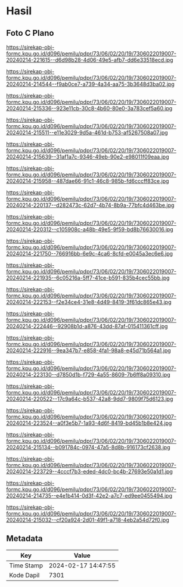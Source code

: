 # Hasil

## Foto C Plano

https://sirekap-obj-formc.kpu.go.id/d096/pemilu/pdpr/73/06/02/20/19/7306022019007-20240214-221615--d6d98b28-4d06-49e5-afb7-dd6e33518ecd.jpg

https://sirekap-obj-formc.kpu.go.id/d096/pemilu/pdpr/73/06/02/20/19/7306022019007-20240214-214544--f9ab0ce7-a739-4a34-aa75-3b3648d3ba02.jpg

https://sirekap-obj-formc.kpu.go.id/d096/pemilu/pdpr/73/06/02/20/19/7306022019007-20240214-215336--923e11cb-30c8-4b60-80e0-3a783cef5a60.jpg

https://sirekap-obj-formc.kpu.go.id/d096/pemilu/pdpr/73/06/02/20/19/7306022019007-20240214-215511--e11e3029-9d5a-461d-b753-af5267508a07.jpg

https://sirekap-obj-formc.kpu.go.id/d096/pemilu/pdpr/73/06/02/20/19/7306022019007-20240214-215639--31af1a7c-9346-49eb-90e2-e98011f09eaa.jpg

https://sirekap-obj-formc.kpu.go.id/d096/pemilu/pdpr/73/06/02/20/19/7306022019007-20240214-215958--487dae66-91c1-46c8-985b-fd6cccff83ce.jpg

https://sirekap-obj-formc.kpu.go.id/d096/pemilu/pdpr/73/06/02/20/19/7306022019007-20240214-220137--d282473c-62d7-4b74-8b9a-77bfc4d463be.jpg

https://sirekap-obj-formc.kpu.go.id/d096/pemilu/pdpr/73/06/02/20/19/7306022019007-20240214-220312--c105908c-a48b-49e5-9f59-bd8b76630016.jpg

https://sirekap-obj-formc.kpu.go.id/d096/pemilu/pdpr/73/06/02/20/19/7306022019007-20240214-221750--766916bb-6e9c-4ca6-8cfd-e0045a3ec6e6.jpg

https://sirekap-obj-formc.kpu.go.id/d096/pemilu/pdpr/73/06/02/20/19/7306022019007-20240214-221935--6c05216a-5ff7-41ce-b591-835b4cec55bb.jpg

https://sirekap-obj-formc.kpu.go.id/d096/pemilu/pdpr/73/06/02/20/19/7306022019007-20240214-222153--f2e34ce4-31e8-4d49-8419-3f61dc865e43.jpg

https://sirekap-obj-formc.kpu.go.id/d096/pemilu/pdpr/73/06/02/20/19/7306022019007-20240214-222446--92908b1d-a876-43dd-87af-015411361cff.jpg

https://sirekap-obj-formc.kpu.go.id/d096/pemilu/pdpr/73/06/02/20/19/7306022019007-20240214-222916--9ea347b7-e858-4fa1-98a8-e45d71b564a1.jpg

https://sirekap-obj-formc.kpu.go.id/d096/pemilu/pdpr/73/06/02/20/19/7306022019007-20240214-223130--d7850d1b-f729-4a55-8609-7b6ff8a09310.jpg

https://sirekap-obj-formc.kpu.go.id/d096/pemilu/pdpr/73/06/02/20/19/7306022019007-20240214-220522--17c9a64c-b537-42a8-9dd7-9809f75d6123.jpg

https://sirekap-obj-formc.kpu.go.id/d096/pemilu/pdpr/73/06/02/20/19/7306022019007-20240214-223524--a0f3e5b7-1a93-4d6f-8419-bd45b1b8e424.jpg

https://sirekap-obj-formc.kpu.go.id/d096/pemilu/pdpr/73/06/02/20/19/7306022019007-20240214-215134--b091784c-0974-47a5-8d8b-916173cf2638.jpg

https://sirekap-obj-formc.kpu.go.id/d096/pemilu/pdpr/73/06/02/20/19/7306022019007-20240214-223729--4cccf7b3-eded-4dc0-bc4b-27693e50a1d1.jpg

https://sirekap-obj-formc.kpu.go.id/d096/pemilu/pdpr/73/06/02/20/19/7306022019007-20240214-214735--e4e1b414-0d3f-42e2-a7c7-ed9ee0455494.jpg

https://sirekap-obj-formc.kpu.go.id/d096/pemilu/pdpr/73/06/02/20/19/7306022019007-20240214-215032--cf20a924-2d01-49f1-a718-4eb2a54d72f0.jpg


## Metadata

| Key        | Value               |
| ---------- | ------------------- |
| Time Stamp | 2024-02-17 14:47:55 |
| Kode Dapil | 7301                |



